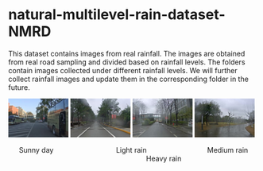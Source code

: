 # natural-multilevel-rain-dataset-NMRD
This dataset contains images from real rainfall. The images are obtained from real road sampling and divided based on rainfall levels.
The folders contain images collected under different rainfall levels. We will further collect rainfall images and update them in the corresponding folder in the future.

<p>
  <img src="https://github.com/raydison/natural-multilevel-rain-dataset-NMRD/blob/main/no_rain/00001.jpg" alt="Sunny picture" width="24%">
  <img src="https://github.com/raydison/natural-multilevel-rain-dataset-NMRD/blob/main/light/00001.jpg" alt="Light rain picture" width="24%">
  <img src="https://github.com/raydison/natural-multilevel-rain-dataset-NMRD/blob/main/medium/00001.jpg" alt="Medium rain picture" width="24%">
  <img src="https://github.com/raydison/natural-multilevel-rain-dataset-NMRD/blob/main/heavy/00001.jpg" alt="Heavy rain picture" width="24%">
</p>

<p align="center">
  <span>Sunny day</span> &nbsp;&nbsp;&nbsp;&nbsp;&nbsp;&nbsp;&nbsp;&nbsp;&nbsp;&nbsp;&nbsp;&nbsp;&nbsp;&nbsp;&nbsp;&nbsp;&nbsp;&nbsp;&nbsp;&nbsp;&nbsp;&nbsp;&nbsp;&nbsp;&nbsp;&nbsp;&nbsp;&nbsp;&nbsp;&nbsp;
  <span>Light rain</span> &nbsp;&nbsp;&nbsp;&nbsp;&nbsp;&nbsp;&nbsp;&nbsp;&nbsp;&nbsp;&nbsp;&nbsp;&nbsp;&nbsp;&nbsp;&nbsp;&nbsp;&nbsp;&nbsp;&nbsp;&nbsp;&nbsp;&nbsp;&nbsp;&nbsp;&nbsp;&nbsp;&nbsp;&nbsp;
  <span>Medium rain</span> &nbsp;&nbsp;&nbsp;&nbsp;&nbsp;&nbsp;&nbsp;&nbsp;&nbsp;&nbsp;&nbsp;&nbsp;&nbsp;&nbsp;&nbsp;&nbsp;&nbsp;&nbsp;&nbsp;&nbsp;&nbsp;&nbsp;&nbsp;&nbsp;&nbsp;&nbsp;&nbsp;&nbsp;&nbsp;&nbsp;
  <span>Heavy rain</span>
</p>


